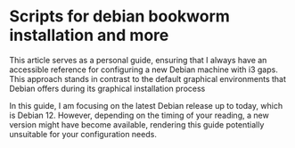 # Scripts for debian bookworm installation and more

This article serves as a personal guide, ensuring that I always have an accessible reference for configuring a new Debian machine with i3 gaps. This approach stands in contrast to the default graphical environments that Debian offers during its graphical installation process

In this guide, I am focusing on the latest Debian release up to today, which is Debian 12. However, depending on the timing of your reading, a new version might have become available, rendering this guide potentially unsuitable for your configuration needs.
